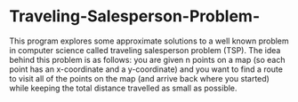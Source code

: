 # Traveling-Salesperson-Problem-
This program explores some approximate solutions to a well known problem in computer science called traveling salesperson problem (TSP). The idea behind this problem is as follows: you are given n points on a map (so each point has an x-coordinate and a y-coordinate) and you want to find a route to visit all of the points on the map (and arrive back where you started) while keeping the total distance travelled as small as possible.
